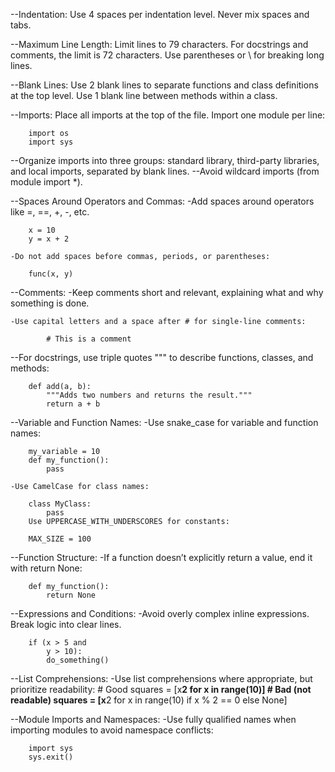 --Indentation:
    Use 4 spaces per indentation level. Never mix spaces and tabs.

--Maximum Line Length:
    Limit lines to 79 characters.
    For docstrings and comments, the limit is 72 characters.
    Use parentheses or \ for breaking long lines.

--Blank Lines:
    Use 2 blank lines to separate functions and class definitions at the top level.
    Use 1 blank line between methods within a class.

--Imports:
    Place all imports at the top of the file.
    Import one module per line:

        import os
        import sys

--Organize imports into three groups: standard library, third-party libraries, and local imports, separated by blank lines.
--Avoid wildcard imports (from module import *).

--Spaces Around Operators and Commas:
    -Add spaces around operators like =, ==, +, -, etc.

        x = 10
        y = x + 2

    -Do not add spaces before commas, periods, or parentheses:

        func(x, y)

--Comments:
    -Keep comments short and relevant, explaining what and why something is done.

    -Use capital letters and a space after # for single-line comments:

            # This is a comment

--For docstrings, use triple quotes """ to describe functions, classes, and methods:

        def add(a, b):
            """Adds two numbers and returns the result."""
            return a + b
        
--Variable and Function Names:
    -Use snake_case for variable and function names:

        my_variable = 10
        def my_function():
            pass

    -Use CamelCase for class names:

        class MyClass:
            pass
        Use UPPERCASE_WITH_UNDERSCORES for constants:

        MAX_SIZE = 100

--Function Structure:
    -If a function doesn’t explicitly return a value, end it with return None:

        def my_function():
            return None
        
--Expressions and Conditions:
    -Avoid overly complex inline expressions. Break logic into clear lines.

        if (x > 5 and
            y > 10):
            do_something()

--List Comprehensions:
    -Use list comprehensions where appropriate, but prioritize readability:
    # Good
        squares = [x**2 for x in range(10)]
    # Bad (not readable)
        squares = [x**2 for x in range(10) if x % 2 == 0 else None]

--Module Imports and Namespaces:
    -Use fully qualified names when importing modules to avoid namespace conflicts:

        import sys
        sys.exit()